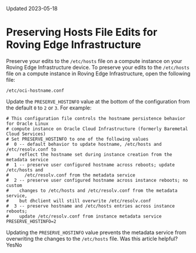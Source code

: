 Updated 2023-05-18
# Preserving Hosts File Edits for Roving Edge Infrastructure
Preserve your edits to the `/etc/hosts` file on a compute instance on your Roving Edge Infrastructure device.
To preserve your edits to the `/etc/hosts` file on a compute instance in Roving Edge Infrastructure, open the following file:
```
/etc/oci-hostname.conf
```

Update the `PRESERVE_HOSTINFO` value at the bottom of the configuration from the default `0` to `2` or `3`. For example:
```
# This configuration file controls the hostname persistence behavior for Oracle Linux
# compute instance on Oracle Cloud Infrastructure (formerly Baremetal Cloud Services)
# Set PRESERVE_HOSTINFO to one of the following values
#  0 -- default behavior to update hostname, /etc/hosts and /etc/resolv.conf to 
#    reflect the hostname set during instance creation from the metadata service
#  1 -- preserve user configured hostname across reboots; update /etc/hosts and 
#      /etc/resolv.conf from the metadata service 
#  2 -- preserve user configured hostname across instance reboots; no custom 
#    changes to /etc/hosts and /etc/resolv.conf from the metadata service,
#    but dhclient will still overwrite /etc/resolv.conf
#  3 -- preserve hostname and /etc/hosts entries across instance reboots; 
#    update /etc/resolv.conf from instance metadata service
PRESERVE_HOSTINFO=2
```

Updating the `PRESERVE_HOSTINFO` value prevents the metadata service from overwriting the changes to the `/etc/hosts` file.
Was this article helpful?
YesNo

